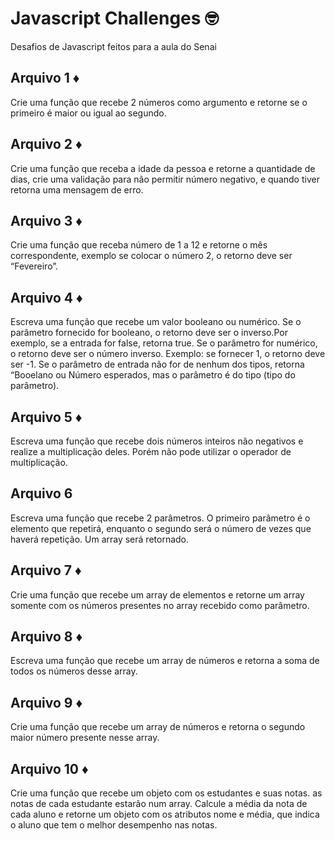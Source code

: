 # Javascript Challenges 🤓

Desafios de Javascript feitos para a aula do Senai

## Arquivo 1 ♦
Crie uma função que recebe 2 números como argumento e retorne se o primeiro é maior ou igual ao segundo.

## Arquivo 2 ♦
Crie uma função que receba a idade da pessoa e retorne a quantidade de dias, crie uma validação para não permitir número negativo, e quando tiver retorna uma mensagem de erro.

## Arquivo 3 ♦
Crie uma função que receba número de 1 a 12 e retorne o mês correspondente, exemplo se colocar o número 2, o retorno deve ser “Fevereiro”.

## Arquivo 4 ♦
Escreva uma função que recebe um valor booleano ou numérico. Se o parâmetro fornecido for booleano, o retorno deve ser o inverso.Por exemplo, se a entrada for false, retorna true. Se o parâmetro for numérico, o retorno deve ser o número inverso. Exemplo: se fornecer 1, o retorno deve ser -1. Se o parâmetro de entrada não for de nenhum dos tipos, retorna “Booelano ou Número esperados, mas o parâmetro é do tipo (tipo do parâmetro).

## Arquivo 5 ♦
Escreva uma função que recebe dois números inteiros não negativos e realize a multiplicação deles. Porém não pode utilizar o operador de multiplicação.

## Arquivo 6
Escreva uma função que recebe 2 parâmetros. O primeiro parâmetro é o elemento que repetirá, enquanto o segundo será o número de vezes que haverá repetição. Um array será retornado.

## Arquivo 7 ♦
Crie uma função que recebe um array de elementos e retorne um array somente com os números presentes no array recebido como parâmetro.

## Arquivo 8 ♦
Escreva uma função que recebe um array de números e retorna a soma de todos os números desse array.

## Arquivo 9 ♦
Crie uma função que recebe um array de números e retorna o segundo maior número presente nesse array.

## Arquivo 10 ♦
Crie uma função que recebe um objeto com os estudantes e suas notas. as notas de cada estudante estarão num array. Calcule a média da nota de cada aluno e retorne um objeto com os atributos nome e média, que indica o aluno que tem o melhor desempenho nas notas.
